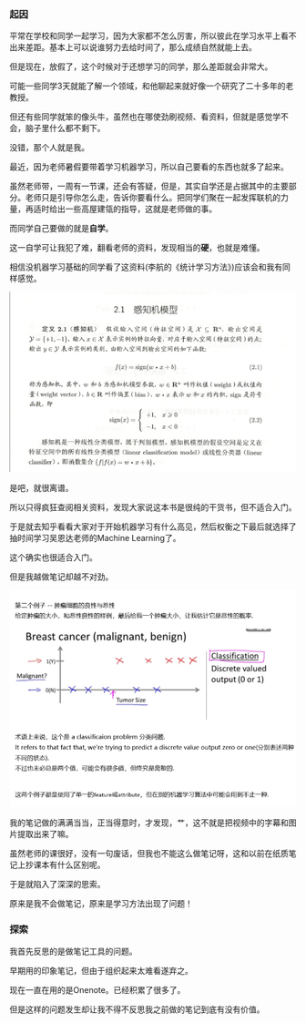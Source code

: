 ### 起因

平常在学校和同学一起学习，因为大家都不怎么厉害，所以彼此在学习水平上看不出来差距。基本上可以说谁努力去给时间了，那么成绩自然就能上去。

但是现在，放假了，这个时候对于还想学习的同学，那么差距就会非常大。

可能一些同学3天就能了解一个领域，和他聊起来就好像一个研究了二十多年的老教授。

但还有些同学就笨的像头牛，虽然也在哪使劲刷视频、看资料，但就是感觉学不会，脑子里什么都不剩下。

没错，那个人就是我。



最近，因为老师暑假要带着学习机器学习，所以自己要看的东西也就多了起来。

虽然老师带，一周有一节课，还会有答疑，但是，其实自学还是占据其中的主要部分。老师只是引导你怎么走，告诉你要看什么。把同学们聚在一起发挥联机的力量，再适时给出一些高屋建瓴的指导，这就是老师做的事。

而同学自己要做的就是**自学**。



这一自学可让我犯了难，翻看老师的资料，发现相当的**硬**，也就是难懂。

相信没机器学习基础的同学看了这资料(李航的《统计学习方法》)应该会和我有同样感觉。

![image-20210714170829543](https://raw.githubusercontent.com/Rainiwalk/Rain_image/main/20210714170829.png)

是吧，就很离谱。



所以只得疯狂查阅相关资料，发现大家说这本书是很纯的干货书，但不适合入门。

于是就去知乎看看大家对于开始机器学习有什么高见，然后权衡之下最后就选择了抽时间学习吴恩达老师的Machine Learning了。

这个确实也很适合入门。

但是我越做笔记却越不对劲。

![image-20210714171146827](https://raw.githubusercontent.com/Rainiwalk/Rain_image/main/20210714171146.png)



我的笔记做的满满当当，正当得意时，才发现，艹，这不就是把视频中的字幕和图片提取出来了嘛。

虽然老师的课很好，没有一句废话，但我也不能这么做笔记呀，这和以前在纸质笔记上抄课本有什么区别呢。

于是就陷入了深深的思索。

原来是我不会做笔记，原来是学习方法出现了问题！



### 探索

我首先反思的是做笔记工具的问题。

早期用的印象笔记，但由于组织起来太难看遂弃之。

现在一直在用的是Onenote。已经积累了很多了。

但是这样的问题发生却让我不得不反思我之前做的笔记到底有没有价值。


